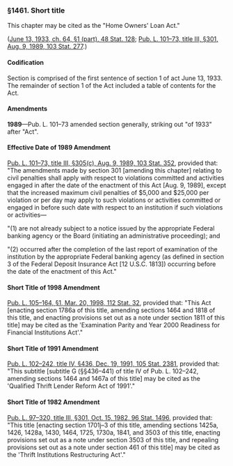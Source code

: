 ### §1461. Short title ###

This chapter may be cited as the "Home Owners' Loan Act."

([June 13, 1933, ch. 64, §1 (part), 48 Stat. 128](/statviewer.htm?volume=48&page=128); [Pub. L. 101–73, title III, §301, Aug. 9, 1989, 103 Stat. 277](/statviewer.htm?volume=103&page=277).)

#### Codification ####

Section is comprised of the first sentence of section 1 of act June 13, 1933. The remainder of section 1 of the Act included a table of contents for the Act.

#### Amendments ####

**1989**—Pub. L. 101–73 amended section generally, striking out "of 1933" after "Act".

#### Effective Date of 1989 Amendment ####

[Pub. L. 101–73, title III, §305(c), Aug. 9, 1989, 103 Stat. 352](/statviewer.htm?volume=103&page=352), provided that: "The amendments made by section 301 [amending this chapter] relating to civil penalties shall apply with respect to violations committed and activities engaged in after the date of the enactment of this Act [Aug. 9, 1989], except that the increased maximum civil penalties of $5,000 and $25,000 per violation or per day may apply to such violations or activities committed or engaged in before such date with respect to an institution if such violations or activities—

"(1) are not already subject to a notice issued by the appropriate Federal banking agency or the Board (initiating an administrative proceeding); and

"(2) occurred after the completion of the last report of examination of the institution by the appropriate Federal banking agency (as defined in section 3 of the Federal Deposit Insurance Act [12 U.S.C. 1813]) occurring before the date of the enactment of this Act."

#### Short Title of 1998 Amendment ####

[Pub. L. 105–164, §1, Mar. 20, 1998, 112 Stat. 32](/statviewer.htm?volume=112&page=32), provided that: "This Act [enacting section 1786a of this title, amending sections 1464 and 1818 of this title, and enacting provisions set out as a note under section 1811 of this title] may be cited as the 'Examination Parity and Year 2000 Readiness for Financial Institutions Act'."

#### Short Title of 1991 Amendment ####

[Pub. L. 102–242, title IV, §436, Dec. 19, 1991, 105 Stat. 2381](/statviewer.htm?volume=105&page=2381), provided that: "This subtitle [subtitle G (§§436–441) of title IV of Pub. L. 102–242, amending sections 1464 and 1467a of this title] may be cited as the 'Qualified Thrift Lender Reform Act of 1991'."

#### Short Title of 1982 Amendment ####

[Pub. L. 97–320, title III, §301, Oct. 15, 1982, 96 Stat. 1496](/statviewer.htm?volume=96&page=1496), provided that: "This title [enacting section 1701j–3 of this title, amending sections 1425a, 1426, 1428a, 1430, 1464, 1725, 1730a, 1841, and 3503 of this title, enacting provisions set out as a note under section 3503 of this title, and repealing provisions set out as a note under section 461 of this title] may be cited as the 'Thrift Institutions Restructuring Act'."